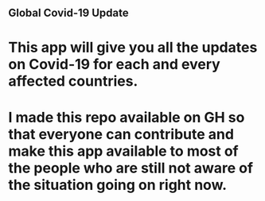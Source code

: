## Global Covid-19 Update

# This app will give you all the updates on Covid-19 for each and every affected countries.
# I made this repo available on GH so that everyone can contribute and make this app available to most of the people who are still not aware of the situation going on right now.
